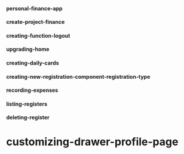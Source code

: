 #### personal-finance-app
#### create-project-finance
#### creating-function-logout
#### upgrading-home
#### creating-daily-cards
#### creating-new-registration-component-registration-type
#### recording-expenses
#### listing-registers
#### deleting-register
# customizing-drawer-profile-page
